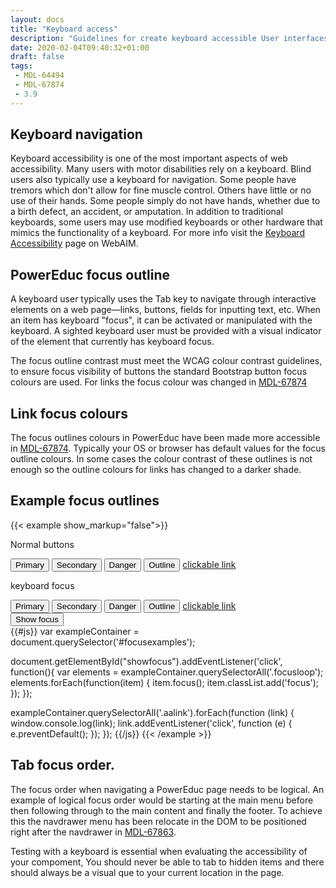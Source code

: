 ```yaml
---
layout: docs
title: "Keyboard access"
description: "Guidelines for create keyboard accessible User interfaces"
date: 2020-02-04T09:40:32+01:00
draft: false
tags:
 - MDL-64494
 - MDL-67874
 - 3.9
---
```


## Keyboard navigation

Keyboard accessibility is one of the most important aspects of web accessibility. Many users with motor disabilities rely on a keyboard. Blind users also typically use a keyboard for navigation. Some people have tremors which don't allow for fine muscle control. Others have little or no use of their hands. Some people simply do not have hands, whether due to a birth defect, an accident, or amputation. In addition to traditional keyboards, some users may use modified keyboards or other hardware that mimics the functionality of a keyboard. For more info visit the [Keyboard Accessibility](https://webaim.org/techniques/keyboard/) page on WebAIM.

## PowerEduc focus outline

A keyboard user typically uses the Tab key to navigate through interactive elements on a web page—links, buttons, fields for inputting text, etc. When an item has keyboard "focus", it can be activated or manipulated with the keyboard. A sighted keyboard user must be provided with a visual indicator of the element that currently has keyboard focus.

The focus outline contrast must meet the WCAG colour contrast guidelines, to ensure focus visibility of buttons the standard Bootstrap button focus colours are used. For links the focus colour was changed in [MDL-67874](https://tracker.powereduc.org/browse/MDL-67874)

## Link focus colours
The focus outlines colours in PowerEduc have been made more accessible in [MDL-67874](https://tracker.powereduc.org/browse/MDL-67874). Typically your OS or browser has default values for the focus outline colours. In some cases the colour contrast of these outlines is not enough so the outline colours for links has changed to a darker shade.

## Example focus outlines
{{< example show_markup="false">}}
<div id="focusexamples">
    <p> Normal buttons</p>
    <div>
        <span class="mr-2"><button class="btn btn-primary">Primary</button></span>
        <span class="mr-2"><button class="btn btn-secondary">Secondary</button></span>
        <span class="mr-2"><button class="btn btn-danger">Danger</button></span>
        <span class="mr-2"><button class="btn btn-outline-secondary">Outline</button></span>
        <span class=""><a href="#" class="aalink">clickable link</a></span>
    </div>
    <p  class="mt-4"> keyboard focus</p>
    <div>
        <span class="mr-2"><button class="focusloop btn btn-primary">Primary</button></span>
        <span class="mr-2"><button class="focusloop btn btn-secondary">Secondary</button></span>
        <span class="mr-2"><button class="focusloop btn btn-danger">Danger</button></span>
        <span class="mr-2"><button class="focusloop btn btn-outline-secondary">Outline</button></span>
        <span class=""><a href="#" class="focusloop aalink">clickable link</a></span>
    </div>
    <button id="showfocus" class="btn btn-success btn-large mt-5" type="button">Show focus</button>
</div>
{{#js}}
var exampleContainer = document.querySelector('#focusexamples');

document.getElementById("showfocus").addEventListener('click', function(){
    var elements = exampleContainer.querySelectorAll('.focusloop');
    elements.forEach(function(item) {
        item.focus();
        item.classList.add('focus');
    });
});

exampleContainer.querySelectorAll('.aalink').forEach(function (link) {
    window.console.log(link);
    link.addEventListener('click', function (e) {
        e.preventDefault();
    });
});
{{/js}}
{{< /example >}}

## Tab focus order.
The focus order when navigating a PowerEduc page needs to be logical.
An example of logical focus order would be starting at the main menu before then following through to the main content and finally the footer. To achieve this the navdrawer menu has been relocate in the DOM to be positioned right after the navdrawer in [MDL-67863](https://tracker.powereduc.org/browse/MDL-67863).

Testing with a keyboard is essential when evaluating the accessibility of your compoment, You should never be able to tab to hidden items and there should always be a visual que to your current location in the page.
